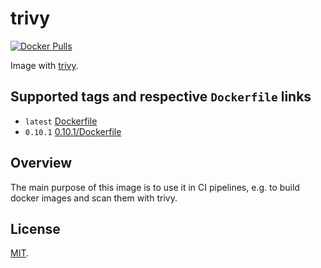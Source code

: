 # trivy

[![Docker Pulls](https://img.shields.io/docker/pulls/kostyrev/docker-trivy.svg)]()

Image with [trivy](https://github.com/aquasecurity/trivy).

## Supported tags and respective `Dockerfile` links

- `latest` [Dockerfile](https://github.com/kostyrev/docker-trivy/blob/master/Dockerfile)
- `0.10.1` [0.10.1/Dockerfile](https://github.com/kostyrev/docker-trivy/blob/0.10.1/Dockerfile)

## Overview

The main purpose of this image is to use it in CI pipelines, e.g. to build docker images and scan them with trivy.

## License

[MIT](https://github.com/kostyrev/docker-trivy/blob/master/LICENSE).
